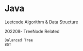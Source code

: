 # Java 
 Leetcode Algorithm & Data Structure

 202208-  TreeNode Related
    
    Balanced Tree
    BST
    
